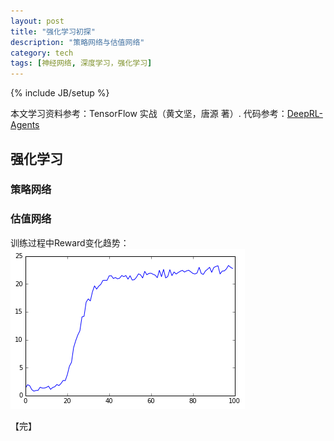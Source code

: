 ```yaml
---
layout: post
title: "强化学习初探"
description: "策略网络与估值网络"
category: tech
tags: [神经网络, 深度学习，强化学习]
---
```

{% include JB/setup %}

本文学习资料参考：TensorFlow 实战（黄文坚，唐源 著）.
代码参考：[DeepRL-Agents][DeepRL-Agents]

## 强化学习
### 策略网络


### 估值网络
训练过程中Reward变化趋势：
![Alt Reward变化趋势](/assets/themes/twitter/media/Double-Dueling-DQN-mean.png "Reward变化趋势")

【完】

[DeepRL-Agents]: https://github.com/awjuliani/DeepRL-Agents

